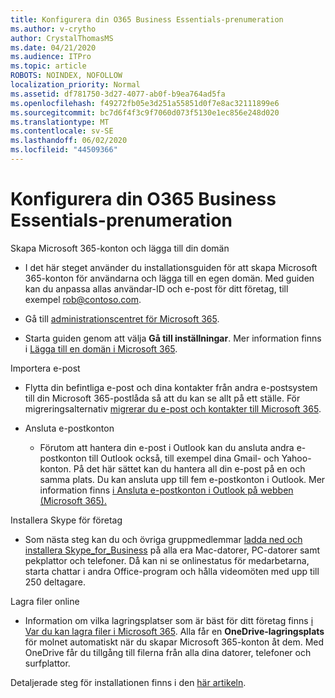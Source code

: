 ```yaml
---
title: Konfigurera din O365 Business Essentials-prenumeration
ms.author: v-crytho
author: CrystalThomasMS
ms.date: 04/21/2020
ms.audience: ITPro
ms.topic: article
ROBOTS: NOINDEX, NOFOLLOW
localization_priority: Normal
ms.assetid: df781750-3d27-4077-ab0f-b9ea764ad5fa
ms.openlocfilehash: f49272fb05e3d251a55851d0f7e8ac32111899e6
ms.sourcegitcommit: bc7d6f4f3c9f7060d073f5130e1ec856e248d020
ms.translationtype: MT
ms.contentlocale: sv-SE
ms.lasthandoff: 06/02/2020
ms.locfileid: "44509366"
---
```

# <a name="setting-up-your-o365-business-essentials-subscription"></a>Konfigurera din O365 Business Essentials-prenumeration

Skapa Microsoft 365-konton och lägga till din domän
  
- I det här steget använder du installationsguiden för att skapa Microsoft 365-konton för användarna och lägga till en egen domän. Med guiden kan du anpassa allas användar-ID och e-post för ditt företag, till exempel [rob@contoso.com](mailto:rob@contoso.com).
    
- Gå till [administrationscentret för Microsoft 365](https://login.partner.microsoftonline.cn/).
    
- Starta guiden genom att välja **Gå till inställningar**. Mer information finns i [Lägga till en domän i Microsoft 365](https://docs.microsoft.com/microsoft-365/admin/setup/add-domain).
    
Importera e-post
  
- Flytta din befintliga e-post och dina kontakter från andra e-postsystem till din Microsoft 365-postlåda så att du kan se allt på ett ställe. För migreringsalternativ [migrerar du e-post och kontakter till Microsoft 365](https://docs.microsoft.com/microsoft-365/admin/setup/migrate-email-and-contacts-admin).
    
- Ansluta e-postkonton
    
  - Förutom att hantera din e-post i Outlook kan du ansluta andra e-postkonton till Outlook också, till exempel dina Gmail- och Yahoo-konton. På det här sättet kan du hantera all din e-post på en och samma plats. Du kan ansluta upp till fem e-postkonton i Outlook. Mer information finns [i Ansluta e-postkonton i Outlook på webben (Microsoft 365).](https://support.office.com/Article/Connect-email-accounts-in-Outlook-on-the-web-Office-365-d7012ff0-924f-4f78-8aca-c3912d886c4d) 
    
Installera Skype för företag
  
- Som nästa steg kan du och övriga gruppmedlemmar [ladda ned och installera Skype_for_Business](https://support.office.com/Article/download-and-install-Skype-for-Business-8a0d4da8-9d58-44f9-9759-5c8f340cb3fb) på alla era Mac-datorer, PC-datorer samt pekplattor och telefoner. Då kan ni se onlinestatus för medarbetarna, starta chattar i andra Office-program och hålla videomöten med upp till 250 deltagare.  
    
Lagra filer online
  
- Information om vilka lagringsplatser som är bäst för ditt företag finns [i Var du kan lagra filer i Microsoft 365](https://support.office.com/article/c7c20284-bc94-47f4-9728-d28e9daf0790.aspx). Alla får en **OneDrive-lagringsplats** för molnet automatiskt när du skapar Microsoft 365-konton åt dem. Med OneDrive får du tillgång till filerna från alla dina datorer, telefoner och surfplattor. 
    
Detaljerade steg för installationen finns i den [här artikeln](https://docs.microsoft.com/microsoft-365/admin/setup/setup).
  

